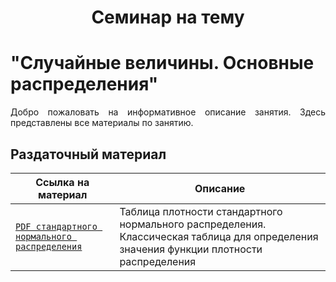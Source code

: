 # <div align='center'> Семинар на тему
# "Случайные величины. Основные распределения" </div>

<p align='justify'> Добро пожаловать на информативное описание занятия. Здесь представлены все материалы по занятию. </p>

## Раздаточный материал
| Ссылка на материал | Описание |
| ------------- | ----------- |
| [`PDF стандартного нормального распределения`](https://github.com/marashot96/Lections/blob/main/D%26D/stand_norm_PDF.png) | Таблица плотности стандартного нормального распределения. Классическая таблица для определения значения функции плотности распределения |
